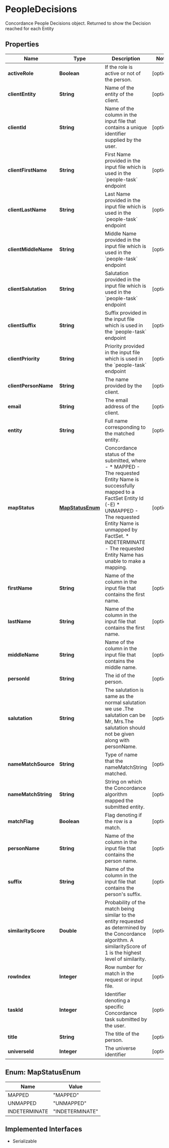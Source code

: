 

# PeopleDecisions

Concordance People Decisions object. Returned to show the Decision reached for each Entity 

## Properties

Name | Type | Description | Notes
------------ | ------------- | ------------- | -------------
**activeRole** | **Boolean** | If the role is active or not of the person. |  [optional]
**clientEntity** | **String** | Name of the entity of the client.  |  [optional]
**clientId** | **String** | Name of the column in the input file that contains a unique identifier supplied by the user. |  [optional]
**clientFirstName** | **String** | First Name provided in the input file which is used in the &#x60;people-task&#x60; endpoint |  [optional]
**clientLastName** | **String** | Last Name provided in the input file which is used in the &#x60;people-task&#x60; endpoint |  [optional]
**clientMiddleName** | **String** | Middle Name provided in the input file which is used in the &#x60;people-task&#x60; endpoint |  [optional]
**clientSalutation** | **String** | Salutation provided in the input file which is used in the &#x60;people-task&#x60; endpoint |  [optional]
**clientSuffix** | **String** | Suffix provided in the input file which is used in the &#x60;people-task&#x60; endpoint |  [optional]
**clientPriority** | **String** | Priority provided in the input file which is used in the &#x60;people-task&#x60; endpoint |  [optional]
**clientPersonName** | **String** | The name provided by the client. |  [optional]
**email** | **String** | The email address of the client. |  [optional]
**entity** | **String** | Full name corresponding to the matched entity. |  [optional]
**mapStatus** | [**MapStatusEnum**](#MapStatusEnum) | Concordance status of the submitted, where -   * MAPPED - The requested Entity Name is successfully mapped to a FactSet Entity Id (-E)   * UNMAPPED - The requested Entity Name is unmapped by FactSet.   * INDETERMINATE - The requested Entity Name has unable to make a mapping.  |  [optional]
**firstName** | **String** | Name of the column in the input file that contains the first name. |  [optional]
**lastName** | **String** | Name of the column in the input file that contains the first name.  |  [optional]
**middleName** | **String** | Name of the column in the input file that contains the middle name.  |  [optional]
**personId** | **String** | The id of the person. |  [optional]
**salutation** | **String** | The salutation is same as the normal salutation we use .The salutation can be Mr, Mrs.The salutation should not be given along with personName.  |  [optional]
**nameMatchSource** | **String** | Type of name that the nameMatchString matched.  |  [optional]
**nameMatchString** | **String** | String on which the Concordance algorithm mapped the submitted entity. |  [optional]
**matchFlag** | **Boolean** | Flag denoting if the row is a match.  |  [optional]
**personName** | **String** | Name of the column in the input file that contains the person name.  |  [optional]
**suffix** | **String** | Name of the column in the input file that contains the person&#39;s suffix.  |  [optional]
**similarityScore** | **Double** | Probability of the match being similar to the entity requested as determined by the Concordance algorithm. A similarityScore of 1 is the highest level of similarity.  |  [optional]
**rowIndex** | **Integer** | Row number for match in the request or input file. |  [optional]
**taskId** | **Integer** | Identifier denoting a specific Concordance task submitted by the user. |  [optional]
**title** | **String** | The title of the person. |  [optional]
**universeId** | **Integer** | The universe identifier |  [optional]



## Enum: MapStatusEnum

Name | Value
---- | -----
MAPPED | &quot;MAPPED&quot;
UNMAPPED | &quot;UNMAPPED&quot;
INDETERMINATE | &quot;INDETERMINATE&quot;


## Implemented Interfaces

* Serializable


